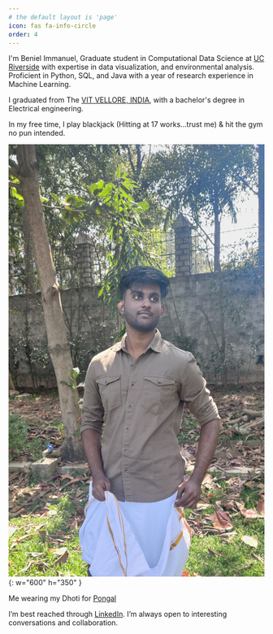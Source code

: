 ```yaml
---
# the default layout is 'page'
icon: fas fa-info-circle
order: 4
---
```


I'm Beniel Immanuel, Graduate student in Computational Data Science at [UC Riverside](https://www.ucr.edu/) with expertise in data visualization, and environmental analysis. Proficient in Python, SQL, and Java with a year of research experience in Machine Learning. 

I graduated from The [VIT VELLORE, INDIA](https://vit.ac.in/), with a bachelor's degree in Electrical engineering.

In my free time, I play blackjack (Hitting at 17 works...trust me) & hit the gym no pun intended.

![alt text](images\ben.jpg){: w="600" h="350" }

Me wearing my Dhoti for [Pongal](https://en.wikipedia.org/wiki/Pongal_(festival))

I’m best reached through [LinkedIn](https://www.linkedin.com/in/beniel-immanuel/). I’m always open to interesting conversations and collaboration.
